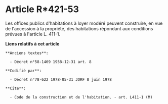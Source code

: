 # Article R*421-53

Les offices publics d'habitations à loyer modéré peuvent construire, en vue de l'accession à la propriété, des habitations
répondant aux conditions prévues à l'article L. 411-1.

**Liens relatifs à cet article**

	**Anciens textes**:

	  - Décret n°58-1469 1958-12-31 art. 8

	**Codifié par**:

	  - Décret n°78-622 1978-05-31 JORF 8 juin 1978

	**Cite**:

	  - Code de la construction et de l'habitation. - art. L411-1 (M)
